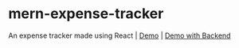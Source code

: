 # mern-expense-tracker
An expense tracker made using React | [Demo](https://enigma-cloud.github.io/react-expense-tracker/) | [Demo with Backend](https://mern-expense-trackr.herokuapp.com/)
